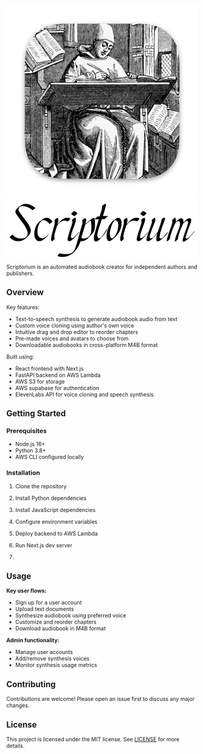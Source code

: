 \
![Cover Image](frontend/public/assets/img/icon_512x512@2x.png)
![Logo](frontend/public/assets/img/wordmark_2_large.png)

Scriptorium is an automated audiobook creator for independent authors and publishers.

## Overview

Key features:

- Text-to-speech synthesis to generate audiobook audio from text
- Custom voice cloning using author's own voice
- Intuitive drag and drop editor to reorder chapters 
- Pre-made voices and avatars to choose from
- Downloadable audiobooks in cross-platform M4B format

Built using:

- React frontend with Next.js
- FastAPI backend on AWS Lambda
- AWS S3 for storage
- AWS supabase for authentication
- ElevenLabs API for voice cloning and speech synthesis

## Getting Started 

### Prerequisites

- Node.js 16+
- Python 3.8+
- AWS CLI configured locally

### Installation

1. Clone the repository
2. Install Python dependencies
3. Install JavaScript dependencies

4. Configure environment variables

5. Deploy backend to AWS Lambda

6. Run Next.js dev server
7. 
## Usage

**Key user flows:**

- Sign up for a user account  
- Upload text documents
- Synthesize audiobook using preferred voice
- Customize and reorder chapters
- Download audiobook in M4B format  

**Admin functionality:**

- Manage user accounts
- Add/remove synthesis voices
- Monitor synthesis usage metrics

## Contributing

Contributions are welcome! Please open an issue first to discuss any major changes.

## License

This project is licensed under the MIT license. See [LICENSE](LICENSE) for more details.